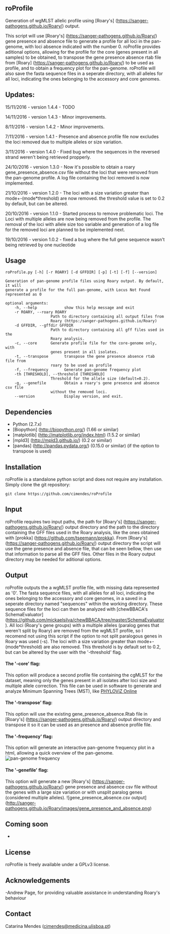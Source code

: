 ## roProfile ##

Generation of wgMLST allelic profile using [Roary's] (https://sanger-pathogens.github.io/Roary/) output.

This script will use [Roary's] (https://sanger-pathogens.github.io/Roary/) gene presence and absence file to generate a profile for all loci in the pan-genome, with loci absence indicated with the number 0. 
roProfile provides aditional options, allowing for the profile for the core (genes present in all samples) to be obtained, to transpose the gene presence absence rtab file from [Roary] (https://sanger-pathogens.github.io/Roary/) to be used as profile, and to obtain a frequency plot for the pan-genome.
roProfile will also save the fasta sequence files in a seperate directory, with all alleles for all loci, indicating the ones belonging to the accessory and core genomes.

## Updates:

15/11/2016 - version 1.4.4 - TODO

14/11/2016 - version 1.4.3 - Minor improvements. 

8/11/2016 - version 1.4.2 - Minor improvements.

7/11/2016 - version 1.4.1 - Presence and absence profile file now excludes the loci removed due to multiple alleles or size variation. 

3/11/2016 - version 1.4.0 - Fixed bug where the sequences in the reversed strand weren't being retrieved propperly. 

24/10/2016 - version 1.3.0 - Now it's possible to obtain a roary gene_presence_absence.csv file without the loci that were removed from the pan-genome profile. A log file containing the loci removed is now implemented.

21/10/2016 - version 1.2.0 - The loci with a size variation greater than mode+-(mode*threshold) are now removed. the threshold value is set to 0.2 by default, but can be altered. 

20/10/2016 - version 1.1.0 - Started process to remove problematic loci. The Loci with multiple alleles are now being removed from the profile. The removal of the loci with allele size too variable and generation of a log file for the removed loci are planned to be implemented next.

19/10/2016 - version 1.0.2 - fixed a bug where the full gene sequence wasn't being retrieved by one nucleotide

## Usage
    roProfile.py [-h] [-r ROARY] [-d GFFDIR] [-p] [-t] [-f] [--version]

    Generation of pan-genome profile files using Roary output. By default, it will
    generate a profile for the full pan-genome, with Locus Not Found represented as 0

    optional arguments:
        -h, --help            show this help message and exit
        -r ROARY, --roary ROARY
                        Path to directory containing all output files from
                        Roary (https:/sanger-pathogens.github.io/Roary)
        -d GFFDIR, --gffdir GFFDIR
                        Path to directory containing all gff files used in the
                        Roary analysis.
        -c, --core      Generate profile file for the core-genome only, with
                        genes present in all isolates.
        -t, --transpose       transpose the gene presence absence rtab file from
                        roary to be used as profile
        -f, --frequency       Generate pan-genome frequency plot
        -th [THRESHOLD], --threshold [THRESHOLD]
                        Threshold for the allele size (default=0.2).
        -g, --genefile        Obtain a roary's gene presence and absence csv file
                        without the removed loci.
        --version             Display version, and exit.

## Dependencies

- Python (2.7.x)
- [Biopython] (http://biopython.org/) (1.66 or similar)
- [matplotlib] (http://matplotlib.org/index.html) (1.5.2 or similar)
- [mpld3] (http://mpld3.github.io/) (0.2 or similar)
- [pandas] (http://pandas.pydata.org/) (0.15.0 or similar) (if the option to transpose is used)

## Installation

roProfile is a standalone python script and does not require any installation. Simply clone the git repository:

    git clone https://github.com/cimendes/roProfile

## Input
roProfile  requires two input paths, the path for [Roary's] (https://sanger-pathogens.github.io/Roary/) output directory and the path to the directory containing the GFF files used in the Roary analysis, like the ones obtained with [prokka] (https://github.com/tseemann/prokka). 
From [Roary's] (https://sanger-pathogens.github.io/Roary/) output directory the script will use the gene presence and absence file, that can be seen bellow, then use that information to parse all the GFF files. Other files in the Roary output directory may be needed for aditional options. 

## Output
roProfile outputs the a wgMLST profile file, with missing data represented as '0'. The fasta sequence files, with all alleles for all loci, indicating the ones belonging to the accessory and core genomes, in a saved in a seperate directory named "sequences" within the working directory. These sequence files for the loci can then be analyzed with [chewBBACA's SchemaEvaluator] (https://github.com/mickaelsilva/chewBBACA/tree/master/SchemaEvaluator).
All loci (Roary's gene groups) with a multiple alleles (paralog genes that weren't split by Roary) are removed from the wgMLST profile, so I recomend not using this script if the option to not split paralogous genes in Roary was used (-s). The loci with a size variation greater than mode+-(mode*threshold) are also removed. This threshold is by default set to 0.2, but can be altered by the user with the '-threshold' flag.

#### The '-core' flag:
This option will produce a second profile file containing the cgMLST for the dataset, meaning only the genes present in all isolates after loci size and multiple allele correction. This file can be used in software to generate and analyze Minimum Spanning Trees (MST), like [PHYLOViZ Online](https://online.phyloviz.net/index)

#### The '-transpose' flag:
This option will use the existing gene_presence_absence.Rtab file in [Roary's] (https://sanger-pathogens.github.io/Roary/) output directory and transpose it so it can be used as an presence and absence profile file. 

#### The '-frequency' flag:
This option will generate an interactive pan-genome frequency plot in a html, allowing a quick overview of the pan-genome.
![pan-genome frequency](https://cloud.githubusercontent.com/assets/15690332/19932061/97ed2354-a106-11e6-8ddd-1f693d31e6b4.png)

#### The '-genefile' flag:
This option will generate a new [Roary's] (https://sanger-pathogens.github.io/Roary/) gene presence and absence csv file without the genes with a large size variation or with unsplit paralog genes (considered multiple alleles). 
![gene_presence_absence.csv output] (http://sanger-pathogens.github.io/Roary/images/gene_presence_and_absence.png)

## Coming soon
-

## License
roProfile is freely available under a GPLv3 license.

## Acknowledgements
-Andrew Page, for providing valuable assistance in understanding Roary's behaviour

## Contact
Catarina Mendes (cimendes@medicina.ulisboa.pt)

